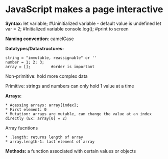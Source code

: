 # JavaScript makes a page interactive

**Syntax:**
    let variable;       #Uninitialized variable - default value is undefined
    let var = 2;        #Initialized variable
    console.log();      #print to screen

**Naming convention**: camelCase

**Datatypes/Datastructures:**
    
    string = "immutable, reassignable" or ''
    number = 1; 2; 3; 
    array = [];         #order is important

    
Non-primitive: hold more complex data

Primitive: strings and numbers can only hold 1 value at a time

**Arrays:**

    * Acessing arrays: array[index];     
    * First element: 0     
    * Mutation: arrays are mutable, can change the value at an index directly (Ex: array[0] = 2)

Array fucntions

    * .length: returns length of array
    * array.length-1: last element of array


**Methods:** a function associated with certain values or objects

    

